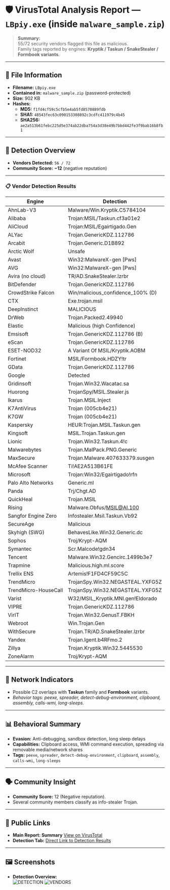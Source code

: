 # 🛡️ VirusTotal Analysis Report — `LBpiy.exe` (inside `malware_sample.zip`)

> **Summary:**  
> 55/72 security vendors flagged this file as malicious.  
> Family tags reported by engines: **Kryptik / Taskun / SnakeStealer / Formbook variants**.

---

## 📁 File Information

- **Filename:** `LBpiy.exe`
- **Contained in:** `malware_sample.zip` (password-protected)
- **Size:** 902 KB
- **Hashes:**
  - **MD5:** `f1fd4cf59c5cfb5e4ab5fd8570889fdb`
  - **SHA1:** `48543fec63c090153308892c3cdfc411979c4b45`
  - **SHA256:** `ae2a513b61febc225d5e374ab22dba754a3d38e49b7bbd442fe3f9bab16b8fb1`

---

## 🧪 Detection Overview

- **Vendors Detected:** `56 / 72`  
- **Community Score:** **−12** (negative reputation)

---

### 📋 Vendor Detection Results

| **Engine** | **Detection** |
|---|---|
| AhnLab-V3 | Malware/Win.Kryptik.C5784104 |
| Alibaba | Trojan:MSIL/Taskun.cf3a01e2 |
| AliCloud | Trojan:MSIL/Egairtigado.Gen |
| ALYac | Trojan.GenericKDZ.112786 |
| Arcabit | Trojan.Generic.D1B892 |
| Arctic Wolf | Unsafe |
| Avast | Win32:MalwareX-gen [Pws] |
| AVG | Win32:MalwareX-gen [Pws] |
| Avira (no cloud) | TR/AD.SnakeStealer.lzrbr |
| BitDefender | Trojan.GenericKDZ.112786 |
| CrowdStrike Falcon | Win/malicious_confidence_100% (D) |
| CTX | Exe.trojan.msil |
| DeepInstinct | MALICIOUS |
| DrWeb | Trojan.Packed2.49940 |
| Elastic | Malicious (high Confidence) |
| Emsisoft | Trojan.GenericKDZ.112786 (B) |
| eScan | Trojan.GenericKDZ.112786 |
| ESET-NOD32 | A Variant Of MSIL/Kryptik.AOBM |
| Fortinet | MSIL/Formbook.HDZY!tr |
| GData | Trojan.GenericKDZ.112786 |
| Google | Detected |
| Gridinsoft | Trojan.Win32.Wacatac.sa |
| Huorong | TrojanSpy/MSIL.Stealer.js |
| Ikarus | Trojan.MSIL.Inject |
| K7AntiVirus | Trojan (005cb4e21) |
| K7GW | Trojan (005cb4e21) |
| Kaspersky | HEUR:Trojan.MSIL.Taskun.gen |
| Kingsoft | MSIL.Trojan.Taskun.gen |
| Lionic | Trojan.Win32.Taskun.4!c |
| Malwarebytes | Trojan.MalPack.PNG.Generic |
| MaxSecure | Trojan.Malware.407633379.susgen |
| McAfee Scanner | Ti!AE2A513B61FE |
| Microsoft | Trojan:Win32/Egairtigado!rfn |
| Palo Alto Networks | Generic.ml |
| Panda | Trj/Chgt.AD |
| QuickHeal | Trojan.MSIL |
| Rising | Malware.Obfus/MSIL@AI.100 |
| Sangfor Engine Zero | Infostealer.Msil.Taskun.Vb92 |
| SecureAge | Malicious |
| Skyhigh (SWG) | BehavesLike.Win32.Generic.dc |
| Sophos | Troj/Krypt-AQM |
| Symantec | Scr.Malcode!gdn34 |
| Tencent | Malware.Win32.Gencirc.1499b3e7 |
| Trapmine | Malicious.high.ml.score |
| Trellix ENS | Artemis!F1FD4CF59C5C |
| TrendMicro | TrojanSpy.Win32.NEGASTEAL.YXFG5Z |
| TrendMicro-HouseCall | TrojanSpy.Win32.NEGASTEAL.YXFG5Z |
| Varist | W32/MSIL_Kryptik.MNI.gen!Eldorado |
| VIPRE | Trojan.GenericKDZ.112786 |
| VirIT | Trojan.Win32.GenusT.FBKH |
| Webroot | Win.Trojan.Gen |
| WithSecure | Trojan.TR/AD.SnakeStealer.lzrbr |
| Yandex | Trojan.Igent.b4RFmo.2 |
| Zillya | Trojan.Kryptik.Win32.5445530 |
| ZoneAlarm | Troj/Krypt-AQM |



---

## 📡 Network Indicators

- Possible C2 overlaps with **Taskun** family and **Formbook** variants.  
- *Behavior tags: peexe, spreader, detect-debug-environment, clipboard, assembly, calls-wmi, long-sleeps.*

---

## 📊 Behavioral Summary

- **Evasion:** Anti-debugging, sandbox detection, long sleep delays  
- **Capabilities:** Clipboard access, WMI command execution, spreading via removable media/network shares  
- **Tags:** `peexe`, `spreader`, `detect-debug-environment`, `clipboard`, `assembly`, `calls-wmi`, `long-sleeps`

---

## 🗣️ Community Insight

- **Community Score:** 12 (Negative reputation). 
- Several community members classify as info-stealer Trojan.
---

## 🔐 Public Links

- **Main Report: Summary** [View on VirusTotal](https://www.virustotal.com/gui/file/ae2a513b61febc225d5e374ab22dba754a3d38e49b7bbd442fe3f9bab16b8fb1/summary)  
- **Detection Tab:** [Direct Link to Detection Results](https://www.virustotal.com/gui/file/ae2a513b61febc225d5e374ab22dba754a3d38e49b7bbd442fe3f9bab16b8fb1/detection)

---

## 🖼️ Screenshots

- **Detection Overview:**  
![DETECTION](vt_detection.png)
![VENDORS](vt_vendors.png)

